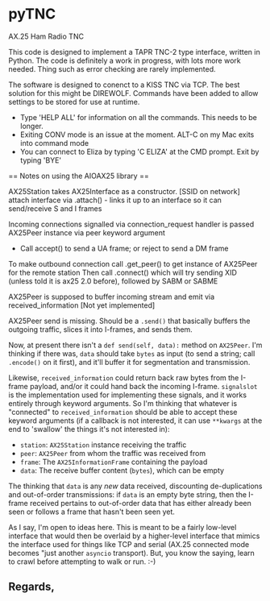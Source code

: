 # pyTNC
AX.25 Ham Radio TNC

This code is designed to implement a TAPR TNC-2 type interface, written in Python. The code is definitely a work in
progress, with lots more work needed. Thing such as error checking are rarely implemented. 

The software is designed to conenct to a KISS TNC via TCP. The best solution for this might be DIREWOLF. Commands have been added
to allow settings to be stored for use at runtime. 

* Type 'HELP ALL' for information on all the commands. This needs to be longer.
* Exiting CONV mode is an issue at the moment. ALT-C on my Mac exits into command mode
* You can connect to Eliza by typing 'C ELIZA' at the CMD prompt. Exit by typing 'BYE'


== Notes on using the AIOAX25 library ==

AX25Station takes AX25Interface as a constructor. [SSID on network]
attach interface via .attach() - links it up to an interface so it can send/receive S and I frames

Incoming connections signalled via connection_request
handler is passed AX25Peer instance via peer keyword argument
- Call accept() to send a UA frame; or reject to send a DM frame

To make outbound connection call .get_peer() to get instance of AX25Peer for the remote station
Then call .connect() which will try sending XID (unless told it is ax25 2.0 before), followed by SABM or SABME

AX25Peer is supposed to buffer incoming stream and emit via received_information [Not yet implemented]

AX25Peer send is missing. Should be a `.send()` that basically buffers the outgoing traffic, slices it into
I-frames, and sends them.













Now, at present there isn't a `def send(self, data):` method on
`AX25Peer`.  I'm thinking if there was, `data` should take `bytes` as
input (to send a string; call `.encode()` on it first), and it'll
buffer it for segmentation and transmission.

Likewise, `received_information` could return back raw bytes from the
I-frame payload, and/or it could hand back the incoming I-frame.
`signalslot` is the implementation used for implementing these signals,
and it works entirely through keyword arguments.  So I'm thinking that
whatever is "connected" to `received_information` should be able to accept
these keyword arguments (if a callback is not interested, it can use
`**kwargs` at the end to 'swallow' the things it's not interested in):

- `station`: `AX25Station` instance receiving the traffic
- `peer`: `AX25Peer` from whom the traffic was received from
- `frame`: The `AX25InformationFrame` containing the payload
- `data`: The receive buffer content (`bytes`), which can be empty

The thinking that `data` is any _new_ data received, discounting
de-duplications and out-of-order transmissions: if `data` is an empty
byte string, then the I-frame received pertains to out-of-order data
that has either already been seen or follows a frame that hasn't been
seen yet.

As I say, I'm open to ideas here.  This is meant to be a fairly
low-level interface that would then be overlaid by a higher-level
interface that mimics the interface used for things like TCP and serial
(AX.25 connected mode becomes "just another `asyncio` transport).  But,
you know the saying, learn to crawl before attempting to walk or run.
:-)

Regards,
-- 
